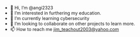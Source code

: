 - 👋 Hi, I’m @angi2323
- 👀 I’m interested in furthering my education.
- 🌱 I’m currently learning cybersecurity
- 💞️ I’m looking to collaborate on other projects to learn more.
- 📫 How to reach me jim_teachout2003@yahoo.com

<!---
angi2323/angi2323 is a ✨ special ✨ repository because its `README.md` (this file) appears on your GitHub profile.
You can click the Preview link to take a look at your changes.
--->
